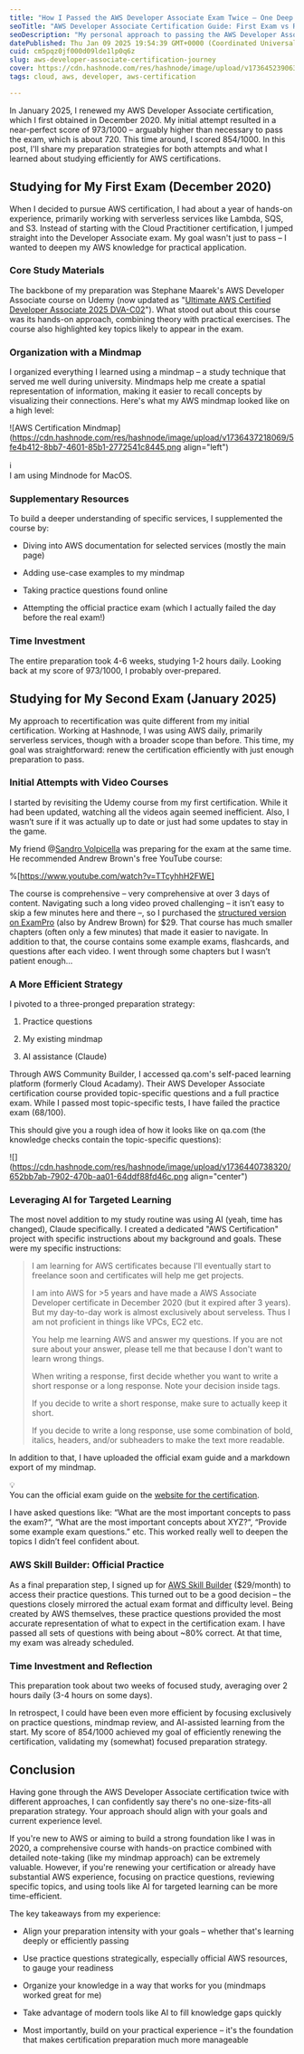 ```yaml
---
title: "How I Passed the AWS Developer Associate Exam Twice – One Deep Dive and One Efficient Renewal"
seoTitle: "AWS Developer Associate Certification Guide: First Exam vs Renewal Exp"
seoDescription: "My personal approach to passing the AWS Developer Associate certification exam twice. A comparison of in-depth learning vs efficient renewal strategies."
datePublished: Thu Jan 09 2025 19:54:39 GMT+0000 (Coordinated Universal Time)
cuid: cm5pqz0jf000d09lde1lp0q6z
slug: aws-developer-associate-certification-journey
cover: https://cdn.hashnode.com/res/hashnode/image/upload/v1736452390636/8a6d5a8f-a33a-4c76-91d1-1d830f92d289.png
tags: cloud, aws, developer, aws-certification

---
```


In January 2025, I renewed my AWS Developer Associate certification, which I first obtained in December 2020. My initial attempt resulted in a near-perfect score of 973/1000 – arguably higher than necessary to pass the exam, which is about 720. This time around, I scored 854/1000. In this post, I'll share my preparation strategies for both attempts and what I learned about studying efficiently for AWS certifications.

## Studying for My First Exam (December 2020)

When I decided to pursue AWS certification, I had about a year of hands-on experience, primarily working with serverless services like Lambda, SQS, and S3. Instead of starting with the Cloud Practitioner certification, I jumped straight into the Developer Associate exam. My goal wasn't just to pass – I wanted to deepen my AWS knowledge for practical application.

### Core Study Materials

The backbone of my preparation was Stephane Maarek's AWS Developer Associate course on Udemy (now updated as "[Ultimate AWS Certified Developer Associate 2025 DVA-C02](https://www.udemy.com/course/aws-certified-developer-associate-dva-c01)"). What stood out about this course was its hands-on approach, combining theory with practical exercises. The course also highlighted key topics likely to appear in the exam.

### Organization with a Mindmap

I organized everything I learned using a mindmap – a study technique that served me well during university. Mindmaps help me create a spatial representation of information, making it easier to recall concepts by visualizing their connections. Here's what my AWS mindmap looked like on a high level:

![AWS Certification Mindmap](https://cdn.hashnode.com/res/hashnode/image/upload/v1736437218069/5fe4b412-8bb7-4601-85b1-2772541c8445.png align="left")

<div data-node-type="callout">
<div data-node-type="callout-emoji">ℹ</div>
<div data-node-type="callout-text">I am using Mindnode for MacOS.</div>
</div>

### Supplementary Resources

To build a deeper understanding of specific services, I supplemented the course by:

* Diving into AWS documentation for selected services (mostly the main page)
    
* Adding use-case examples to my mindmap
    
* Taking practice questions found online
    
* Attempting the official practice exam (which I actually failed the day before the real exam!)
    

### Time Investment

The entire preparation took 4-6 weeks, studying 1-2 hours daily. Looking back at my score of 973/1000, I probably over-prepared.

## Studying for My Second Exam (January 2025)

My approach to recertification was quite different from my initial certification. Working at Hashnode, I was using AWS daily, primarily serverless services, though with a broader scope than before. This time, my goal was straightforward: renew the certification efficiently with just enough preparation to pass.

### Initial Attempts with Video Courses

I started by revisiting the Udemy course from my first certification. While it had been updated, watching all the videos again seemed inefficient. Also, I wasn’t sure if it was actually up to date or just had some updates to stay in the game.

My friend @[Sandro Volpicella](@SandroVolpicella) was preparing for the exam at the same time. He recommended Andrew Brown's free YouTube course:

%[https://www.youtube.com/watch?v=TTcyhhH2FWE] 

The course is comprehensive – very comprehensive at over 3 days of content. Navigating such a long video proved challenging – it isn’t easy to skip a few minutes here and there –, so I purchased the [structured version on ExamPro](https://www.exampro.co/aws-exam-developer-associate) (also by Andrew Brown) for $29. That course has much smaller chapters (often only a few minutes) that made it easier to navigate. In addition to that, the course contains some example exams, flashcards, and questions after each video. I went through some chapters but I wasn’t patient enough…

### A More Efficient Strategy

I pivoted to a three-pronged preparation strategy:

1. Practice questions
    
2. My existing mindmap
    
3. AI assistance (Claude)
    

Through AWS Community Builder, I accessed qa.com's self-paced learning platform (formerly Cloud Acadamy). Their AWS Developer Associate certification course provided topic-specific questions and a full practice exam. While I passed most topic-specific tests, I have failed the practice exam (68/100).

This should give you a rough idea of how it looks like on qa.com (the knowledge checks contain the topic-specific questions):

![](https://cdn.hashnode.com/res/hashnode/image/upload/v1736440738320/652bb7ab-7902-470b-aa01-64ddf88fd46c.png align="center")

### Leveraging AI for Targeted Learning

The most novel addition to my study routine was using AI (yeah, time has changed), Claude specifically. I created a dedicated "AWS Certification" project with specific instructions about my background and goals. These were my specific instructions:

> I am learning for AWS certificates because I'll eventually start to freelance soon and certificates will help me get projects.
> 
> I am into AWS for &gt;5 years and have made a AWS Associate Developer certificate in December 2020 (but it expired after 3 years). But my day-to-day work is almost exclusively about serveless. Thus I am not proficient in things like VPCs, EC2 etc.
> 
> You help me learning AWS and answer my questions. If you are not sure about your answer, please tell me that because I don't want to learn wrong things.
> 
> When writing a response, first decide whether you want to write a short response or a long response. Note your decision inside tags.
> 
> If you decide to write a short response, make sure to actually keep it short.
> 
> If you decide to write a long response, use some combination of bold, italics, headers, and/or subheaders to make the text more readable.

In addition to that, I have uploaded the official exam guide and a markdown export of my mindmap.

<div data-node-type="callout">
<div data-node-type="callout-emoji">💡</div>
<div data-node-type="callout-text">You can the official exam guide on the <a target="_self" rel="noopener noreferrer nofollow" href="https://aws.amazon.com/certification/certified-developer-associate/" style="pointer-events: none">website for the certification</a>.</div>
</div>

I have asked questions like: “What are the most important concepts to pass the exam?“, “What are the most important concepts about XYZ?“, “Provide some example exam questions.” etc. This worked really well to deepen the topics I didn’t feel confident about.

### AWS Skill Builder: Official Practice

As a final preparation step, I signed up for [AWS Skill Builder](https://skillbuilder.aws/) ($29/month) to access their practice questions. This turned out to be a good decision – the questions closely mirrored the actual exam format and difficulty level. Being created by AWS themselves, these practice questions provided the most accurate representation of what to expect in the certification exam. I have passed all sets of questions with being about ~80% correct. At that time, my exam was already scheduled.

### Time Investment and Reflection

This preparation took about two weeks of focused study, averaging over 2 hours daily (3-4 hours on some days).

In retrospect, I could have been even more efficient by focusing exclusively on practice questions, mindmap review, and AI-assisted learning from the start. My score of 854/1000 achieved my goal of efficiently renewing the certification, validating my (somewhat) focused preparation strategy.

## Conclusion

Having gone through the AWS Developer Associate certification twice with different approaches, I can confidently say there's no one-size-fits-all preparation strategy. Your approach should align with your goals and current experience level.

If you're new to AWS or aiming to build a strong foundation like I was in 2020, a comprehensive course with hands-on practice combined with detailed note-taking (like my mindmap approach) can be extremely valuable. However, if you're renewing your certification or already have substantial AWS experience, focusing on practice questions, reviewing specific topics, and using tools like AI for targeted learning can be more time-efficient.

The key takeaways from my experience:

* Align your preparation intensity with your goals – whether that's learning deeply or efficiently passing
    
* Use practice questions strategically, especially official AWS resources, to gauge your readiness
    
* Organize your knowledge in a way that works for you (mindmaps worked great for me)
    
* Take advantage of modern tools like AI to fill knowledge gaps quickly
    
* Most importantly, build on your practical experience – it's the foundation that makes certification preparation much more manageable